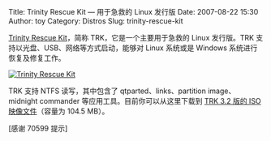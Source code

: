 Title: Trinity Rescue Kit — 用于急救的 Linux 发行版
Date: 2007-08-22 15:30
Author: toy
Category: Distros
Slug: trinity-rescue-kit

[Trinity Rescue
Kit](http://trinityhome.org/Home/index.php?wpid=1&front_id=12)，简称
TRK，它是一个主要用于急救的 Linux 发行版。TRK
支持以光盘、USB、网络等方式启动，能够对 Linux 系统或是 Windows
系统进行恢复及修复工作。

[![Trinity Rescue
Kit](http://i.linuxtoy.org/i/2007/08/trk_s.png)](http://i.linuxtoy.org/i/2007/08/trk.png)

TRK 支持 NTFS 读写，其中包含了 qtparted、links、partition
image、midnight commander 等应用工具。目前你可以从这里下载到 [TRK 3.2
版的 ISO
映像文件](http://trinityhome.org/Home/index.php?wpid=5&front_id=12)（容量为
104.5 MB）。

[感谢 70599 提示]
